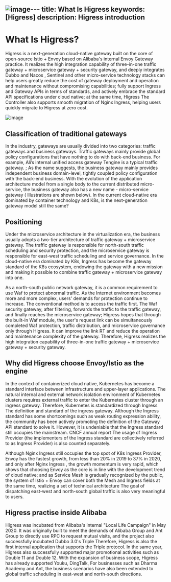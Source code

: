 ![image](https://github.com/higress-group/higress-group.github.io/assets/6763318/c2d7177d-e259-4b40-afa3-1008a3587784)---
title: What Is Higress
keywords: [Higress]
description: Higress introduction
---

# What Is Higress?

 Higress is a next-generation cloud-native gateway built on the core of open-source Istio + Envoy based on Alibaba's internal Envoy Gateway practice. It realizes the high integration capability of three-in-one traffic gateway + microservice gateway + security gateway, and deeply integrates Dubbo and Nacos , Sentinel and other micro-service technology stacks can help users greatly reduce the cost of gateway deployment and operation and maintenance without compromising capabilities; fully support Ingress and Gateway APIs in terms of standards, and actively embrace the standard API specifications under cloud native; at the same time, Higress The Controller also supports smooth migration of Nginx Ingress, helping users quickly migrate to Higress at zero cost.

![image](https://img.alicdn.com/imgextra/i1/O1CN01iO9ph825juHbOIg75_!!6000000007563-2-tps-2483-2024.png)

## Classification of traditional gateways

In the industry, gateways are usually divided into two categories: traffic gateways and business gateways. Traffic gateways mainly provide global policy configurations that have nothing to do with back-end business. For example, Ali’s internal unified access gateway Tengine is a typical traffic gateway. ; As the name suggests, the business gateway mainly provides independent business domain-level, tightly coupled policy configuration with the back-end business. With the evolution of the application architecture model from a single body to the current distributed micro-service, the business gateway also has a new name - micro-service gateway ( Illustrations are shown below). In the current cloud-native era dominated by container technology and K8s, is the next-generation gateway model still the same?

## Positioning

Under the microservice architecture in the virtualization era, the business usually adopts a two-tier architecture of traffic gateway + microservice gateway. The traffic gateway is responsible for north-south traffic scheduling and security protection, and the microservice gateway is responsible for east-west traffic scheduling and service governance. In the cloud-native era dominated by K8s, Ingress has become the gateway standard of the K8s ecosystem, endowing the gateway with a new mission and making it possible to combine traffic gateway + microservice gateway into one.

As a north-south public network gateway, it is a common requirement to use Waf to protect abnormal traffic. As the Internet environment becomes more and more complex, users' demands for protection continue to increase. The conventional method is to access the traffic first. The Waf security gateway, after filtering, forwards the traffic to the traffic gateway, and finally reaches the microservice gateway; Higress hopes that through the built-in Waf module, the user's request link can be simultaneously completed Waf protection, traffic distribution, and microservice governance only through Higress. It can improve the link RT and reduce the operation and maintenance complexity of the gateway. Therefore, Higress realizes the high integration capability of three-in-one traffic gateway + microservice gateway + security gateway.

## Why did Higress choose Envoy/Istio as the engine 

In the context of containerized cloud native, Kubernetes has become a standard interface between infrastructure and upper-layer applications. The natural internal and external network isolation environment of Kubernetes clusters requires external traffic to enter the Kubernetes cluster through an ingress gateway. Therefore, Kubernetes is standardized through Ingress The definition and standard of the ingress gateway. Although the Ingress standard has some shortcomings such as weak routing expression ability, the community has been actively promoting the definition of the Gateway API standard to solve it. However, it is undeniable that the Ingress standard still occupies the mainstream. CNCF annual report The usage of Ingress Provider (the implementers of the Ingress standard are collectively referred to as Ingress Provider) is also counted separately.

Although Nginx Ingress still occupies the top spot of K8s Ingress Provider, Envoy has the fastest growth, from less than 20% in 2019 to 37% in 2020, and only after Nginx Ingress , the growth momentum is very rapid, which shows that choosing Envoy as the core is in line with the development trend of cloud native; and as Service Mesh is gradually recognized by the public, the system of Istio + Envoy can cover both the Mesh and Ingress fields at the same time, realizing a set of technical architecture The goal of dispatching east-west and north-south global traffic is also very meaningful to users.

## Higress practise inside Alibaba

Higress was incubated from Alibaba's internal "Local Life Campaign" in May 2020. It was originally built to meet the demands of Alibaba Group and Ant Group to directly use RPC to request mutual visits, and the project also successfully incubated Dubbo 3.0's Triple Therefore, Higress is also the first internal application that supports the Triple protocol. In the same year, Higress also successfully supported major promotional activities such as Double 11 and Double 12. With the expansion of business scope, Higress has already supported Youku, DingTalk, For businesses such as Dharma Academy and Ant, the business scenarios have also been extended to global traffic scheduling in east-west and north-south directions.

